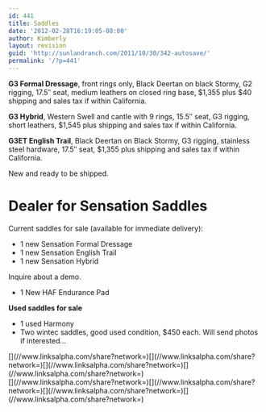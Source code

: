 ```yaml
---
id: 441
title: Saddles
date: '2012-02-28T16:19:05-08:00'
author: Kimberly
layout: revision
guid: 'http://sunlandranch.com/2011/10/30/342-autosave/'
permalink: '/?p=441'
---
```


**G3 Formal Dressage**, front rings only, Black Deertan on black Stormy, G2 rigging, 17.5″ seat, medium leathers on closed ring base, $1,355 plus $40 shipping and sales tax if within California.

**G3 Hybrid**, Western Swell and cantle with 9 rings, 15.5″ seat, G3 rigging, short leathers, $1,545 plus shipping and sales tax if within California.

**G3ET English Trail**, Black Deertan on Black Stormy, G3 rigging, stainless steel hardware, 17.5″ seat, $1,355 plus shipping and sales tax if within California.

New and ready to be shipped.

# **Dealer for Sensation Saddles**

Current saddles for sale (available for immediate delivery):

- 1 new Sensation Formal Dressage
- 1 new Sensation English Trail
- 1 new Sensation Hybrid

Inquire about a demo.

- 1 New HAF Endurance Pad

**Used saddles for sale**

- 1 used Harmony
- Two wintec saddles, good used condition, $450 each. Will send photos if interested…

<div class="linksalpha_container linksalpha_app_3" data-counters="1" data-size="regular" data-style="square" data-title="Saddles" data-url="https://www.sunlandranch.com/?p=441">[](//www.linksalpha.com/share?network=)[](//www.linksalpha.com/share?network=)[](//www.linksalpha.com/share?network=)[](//www.linksalpha.com/share?network=)</div><div class="linksalpha_container linksalpha_app_7" data-position="" data-title="Saddles" data-url="https://www.sunlandranch.com/?p=441">[](//www.linksalpha.com/share?network=)[](//www.linksalpha.com/share?network=)[](//www.linksalpha.com/share?network=)[](//www.linksalpha.com/share?network=)</div>